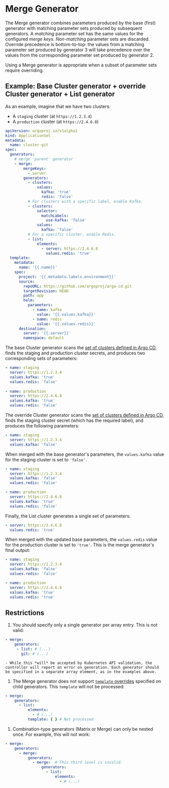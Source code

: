 # Merge Generator

The Merge generator combines parameters produced by the base (first) generator with matching parameter sets produced by subsequent generators. A _matching_ parameter set has the same values for the configured _merge keys_. _Non-matching_ parameter sets are discarded. Override precedence is bottom-to-top: the values from a matching parameter set produced by generator 3 will take precedence over the values from the corresponding parameter set produced by generator 2.

Using a Merge generator is appropriate when a subset of parameter sets require overriding.

## Example: Base Cluster generator + override Cluster generator + List generator 

As an example, imagine that we have two clusters:

- A `staging` cluster (at `https://1.2.3.4`)
- A `production` cluster (at `https://2.4.6.8`)

```yaml
apiVersion: argoproj.io/v1alpha1
kind: ApplicationSet
metadata:
  name: cluster-git
spec:
  generators:
    # merge 'parent' generator
    - merge:
        mergeKeys:
          - server
        generators:
          - clusters:
              values:
                kafka: 'true'
                redis: 'false'
          # For clusters with a specific label, enable Kafka.
          - clusters:
              selector:
                matchLabels:
                  use-kafka: 'false'
              values:
                kafka: 'false'
          # For a specific cluster, enable Redis.
          - list:
              elements: 
                - server: https://2.4.6.8
                  values.redis: 'true'
  template:
    metadata:
      name: '{{.name}}'
    spec:
      project: '{{.metadata.labels.environment}}'
      source:
        repoURL: https://github.com/argoproj/argo-cd.git
        targetRevision: HEAD
        path: app
        helm:
          parameters:
            - name: kafka
              value: '{{.values.kafka}}'
            - name: redis
              value: '{{.values.redis}}'
      destination:
        server: '{{.server}}'
        namespace: default
```

The base Cluster generator scans the [set of clusters defined in Argo CD](Generators-Cluster.md), finds the staging and production cluster secrets, and produces two corresponding sets of parameters:
```yaml
- name: staging
  server: https://1.2.3.4
  values.kafka: 'true'
  values.redis: 'false'
  
- name: production
  server: https://2.4.6.8
  values.kafka: 'true'
  values.redis: 'false'
```

The override Cluster generator scans the [set of clusters defined in Argo CD](Generators-Cluster.md), finds the staging cluster secret (which has the required label), and produces the following parameters:
```yaml
- name: staging
  server: https://1.2.3.4
  values.kafka: 'false'
```

When merged with the base generator's parameters, the `values.kafka` value for the staging cluster is set to `'false'`.
```yaml
- name: staging
  server: https://1.2.3.4
  values.kafka: 'false'
  values.redis: 'false'

- name: production
  server: https://2.4.6.8
  values.kafka: 'true'
  values.redis: 'false'
```

Finally, the List cluster generates a single set of parameters:
```yaml
- server: https://2.4.6.8
  values.redis: 'true'
```

When merged with the updated base parameters, the `values.redis` value for the production cluster is set to `'true'`. This is the merge generator's final output:
```yaml
- name: staging
  server: https://1.2.3.4
  values.kafka: 'false'
  values.redis: 'false'

- name: production
  server: https://2.4.6.8
  values.kafka: 'true'
  values.redis: 'true'
```

## Restrictions

1. You should specify only a single generator per array entry. This is not valid:
```yaml
- merge:
    generators:
     - list: # (...)
       git: # (...)
```
    - While this *will* be accepted by Kubernetes API validation, the controller will report an error on generation. Each generator should be specified in a separate array element, as in the examples above.
1. The Merge generator does not support [`template` overrides](Template.md#generator-templates) specified on child generators. This `template` will not be processed:
```yaml
- merge:
    generators:
      - list:
          elements:
            - # (...)
          template: { } # Not processed
```
1. Combination-type generators (Matrix or Merge) can only be nested once. For example, this will not work:
```yaml
- merge:
    generators:
      - merge:
          generators:
            - merge:  # This third level is invalid.
                generators:
                  - list:
                      elements:
                        - # (...)
```
